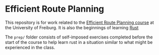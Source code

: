 # Efficient Route Planning

This repository is for work related to the [Efficient Route Planning
course](http://ad-wiki.informatik.uni-freiburg.de/teaching/EfficientRoutePlanningSS2012)
at the University of Freiburg. It is also the beginnings of learning
[Rust](https://rust-lang.org)

The `prep/` folder consists of self-imposed exercises completed before the start
of the course to help learn rust in a situation similar to what might be
experienced in the class.
